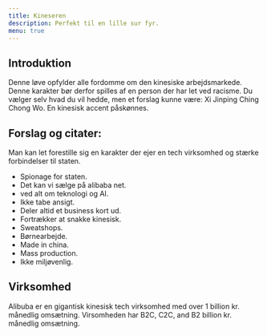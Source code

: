 ```yaml
---
title: Kineseren
description: Perfekt til en lille sur fyr.
menu: true
---
```


## Introduktion
Denne løve opfylder alle fordomme om den kinesiske arbejdsmarkede. Denne karakter bør derfor spilles af en person der har let ved racisme.
Du vælger selv hvad du vil hedde, men et forslag kunne være: Xi Jinping Ching Chong Wo. En kinesisk accent påskønnes.


## Forslag og citater:

Man kan let forestille sig en karakter der ejer en tech virksomhed og stærke forbindelser til staten.

* Spionage for staten.
* Det kan vi sælge på alibaba net.
* ved alt om teknologi og AI.
* Ikke tabe ansigt.
* Deler altid et business kort ud.
* Fortrækker at snakke kinesisk.
* Sweatshops.
* Børnearbejde.
* Made in china.
* Mass production.
* Ikke miljøvenlig.


## Virksomhed
Alibuba er en gigantisk kinesisk tech virksomhed med over 1 billion kr. månedlig omsætning.
Virsomheden har B2C, C2C, and B2 billion kr. månedlig omsætning.
